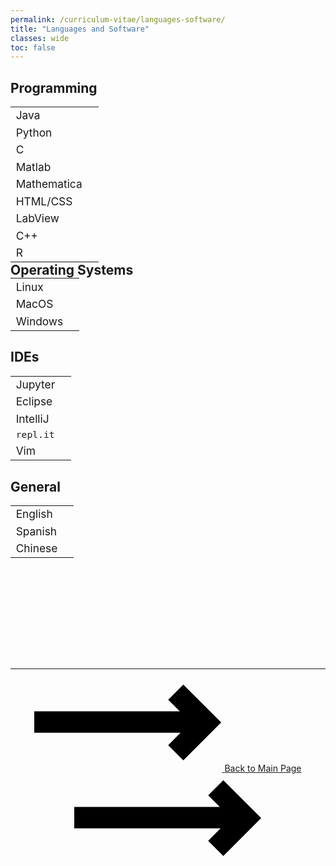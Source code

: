 ```yaml
---
permalink: /curriculum-vitae/languages-software/
title: "Languages and Software"
classes: wide
toc: false
---
```


<head>
	<link rel="stylesheet" href="https://cdnjs.cloudflare.com/ajax/libs/font-awesome/4.7.0/css/font-awesome.min.css">
</head>

<div class="box-wrap">
  <div class="boxTwo">
    <h2>Programming</h2>
    <table style="width:100%;margin:0px;border-style: hidden;font-size: 13pt" cellspacing="0" cellpadding="0">
    	<tr>
    		<td>Java</td>
    		<td><span class="fa fa-star" style="color:orange;"></span><span class="fa fa-star" style="color:orange;"></span><span class="fa fa-star" style="color:orange;"></span><span class="fa fa-star" style="color:orange;"></span><span class="fa fa-star" style="color:orange;"></span></td>
    	</tr>
    	<tr>
    		<td>Python</td>
    		<td><span class="fa fa-star" style="color:orange;"></span><span class="fa fa-star" style="color:orange;"></span><span class="fa fa-star" style="color:orange;"></span><span class="fa fa-star" style="color:orange;"></span><span class="fa fa-star" style="color:orange;"></span></td>
    	</tr>
    	<tr>
    		<td>C</td>
    		<td><span class="fa fa-star" style="color:orange;"></span><span class="fa fa-star" style="color:orange;"></span><span class="fa fa-star" style="color:orange;"></span><span class="fa fa-star" style="color:orange;"></span><span class="fa fa-star" style="color:orange;"></span></td>
    	</tr>
    	<tr>
    		<td>Matlab</td>
    		<td><span class="fa fa-star" style="color:orange;"></span><span class="fa fa-star" style="color:orange;"></span><span class="fa fa-star" style="color:orange;"></span><span class="fa fa-star" style="color:orange;"></span><span class="fa fa-star" style="color:orange;"></span></td>
    	</tr>
    	<tr>
    		<td>Mathematica</td>
    		<td><span class="fa fa-star" style="color:orange;"></span><span class="fa fa-star" style="color:orange;"></span><span class="fa fa-star" style="color:orange;"></span><span class="fa fa-star" style="color:orange;"></span><span class="fa fa-star" style="color:orange;"></span></td>
    	</tr>
    	<tr>
    		<td>HTML/CSS</td>
    		<td><span class="fa fa-star" style="color:orange;"></span><span class="fa fa-star" style="color:orange;"></span><span class="fa fa-star" style="color:orange;"></span><span class="fa fa-star" style="color:orange;"></span><span class="fa fa-star"></span></td>
    	</tr>
    	<tr>
    		<td>LabView</td>
    		<td><span class="fa fa-star" style="color:orange;"></span><span class="fa fa-star" style="color:orange;"></span><span class="fa fa-star" style="color:orange;"></span><span class="fa fa-star" style="color:orange;"></span><span class="fa fa-star"></span></td>
    	</tr>
    	<tr>
    		<td>C++</td>
    		<td><span class="fa fa-star" style="color:orange;"></span><span class="fa fa-star" style="color:orange;"></span><span class="fa fa-star" style="color:orange;"></span><span class="fa fa-star"></span><span class="fa fa-star"></span></td>
    	</tr>
    	<tr>
    		<td>R</td>
    		<td><span class="fa fa-star" style="color:orange;"></span><span class="fa fa-star" style="color:orange;"></span><span class="fa fa-star" style="color:orange;"></span><span class="fa fa-star"></span><span class="fa fa-star"></span></td>
    	</tr>
    </table>
  </div>
  <div class="boxTwo">
    <h2 style="margin:0px 0px 0px 0px">Operating Systems</h2>
    <table style="width:100%;margin:0px;border-style: hidden;font-size: 13pt" cellspacing="0" cellpadding="0">
    	<tr>
    		<td>Linux</td>
    		<td><span class="fa fa-star" style="color:orange;"></span><span class="fa fa-star" style="color:orange;"></span><span class="fa fa-star" style="color:orange;"></span><span class="fa fa-star" style="color:orange;"></span><span class="fa fa-star" style="color:orange;"></span></td>
    	</tr>
    	<tr>
    		<td>MacOS</td>
    		<td><span class="fa fa-star" style="color:orange;"></span><span class="fa fa-star" style="color:orange;"></span><span class="fa fa-star" style="color:orange;"></span><span class="fa fa-star" style="color:orange;"></span><span class="fa fa-star" style="color:orange;"></span></td>
    	</tr>
    	<tr>
    		<td>Windows</td>
    		<td><span class="fa fa-star" style="color:orange;"></span><span class="fa fa-star" style="color:orange;"></span><span class="fa fa-star" style="color:orange;"></span><span class="fa fa-star"></span><span class="fa fa-star"></span></td>
    	</tr>
    </table>
    <h2>IDEs</h2>
    <table style="width:100%;margin:0px;border-style: hidden;font-size: 13pt" cellspacing="0" cellpadding="0">
    	<tr>
    		<td>Jupyter</td>
    		<td><span class="fa fa-star" style="color:orange;"></span><span class="fa fa-star" style="color:orange;"></span><span class="fa fa-star" style="color:orange;"></span><span class="fa fa-star" style="color:orange;"></span><span class="fa fa-star" style="color:orange;"></span></td>
    	</tr>
    	<tr>
    		<td>Eclipse</td>
    		<td><span class="fa fa-star" style="color:orange;"></span><span class="fa fa-star" style="color:orange;"></span><span class="fa fa-star" style="color:orange;"></span><span class="fa fa-star" style="color:orange;"></span><span class="fa fa-star" style="color:orange;"></span></td>
    	</tr>
    	<tr>
    		<td>IntelliJ</td>
    		<td><span class="fa fa-star" style="color:orange;"></span><span class="fa fa-star" style="color:orange;"></span><span class="fa fa-star" style="color:orange;"></span><span class="fa fa-star" style="color:orange;"></span><span class="fa fa-star" style="color:orange;"></span></td>
    	</tr>
    	<tr>
    		<td><code class="language-plaintext highlighter-rouge">repl.it</code></td>
    		<td><span class="fa fa-star" style="color:orange;"></span><span class="fa fa-star" style="color:orange;"></span><span class="fa fa-star" style="color:orange;"></span><span class="fa fa-star" style="color:orange;"></span><span class="fa fa-star" style="color:orange;"></span></td>
    	</tr>
    	<tr>
    		<td>Vim</td>
    		<td><span class="fa fa-star" style="color:orange;"></span><span class="fa fa-star" style="color:orange;"></span><span class="fa fa-star" style="color:orange;"></span><span class="fa fa-star"></span><span class="fa fa-star"></span></td>
    	</tr>
    </table>
  </div>
  <div class="boxTwo">
    <h2>General</h2>
    <table style="width:100%;margin:0px;border-style: hidden;font-size: 13pt" cellspacing="0" cellpadding="0">
    	<tr>
    		<td>English</td>
    		<td><span class="fa fa-star" style="color:orange;"></span><span class="fa fa-star" style="color:orange;"></span><span class="fa fa-star" style="color:orange;"></span><span class="fa fa-star" style="color:orange;"></span><span class="fa fa-star" style="color:orange;"></span></td>
    	</tr>
    	<tr>
    		<td>Spanish</td>
    		<td><span class="fa fa-star" style="color:orange;"></span><span class="fa fa-star" style="color:orange;"></span><span class="fa fa-star" style="color:orange;"></span><span class="fa fa-star" style="color:orange;"></span><span class="fa fa-star"></span></td>
    	</tr>
    	<tr>
    		<td>Chinese</td>
    		<td><span class="fa fa-star" style="color:orange;"></span><span class="fa fa-star" style="color:orange;"></span><span class="fa fa-star" style="color:orange;"></span><span class="fa fa-star"></span><span class="fa fa-star"></span></td>
    	</tr>
    </table>
    <br>
    <br>
    <br>
    <br>
    <br>
    <br>
    <br>
    <p style="font-size: 20pt"> </p>
    <br>
  </div>
</div>

<hr>

<center><div id="button">
<a href="/curriculum-vitae/">
    <svg class="icon-arrow before">
        <use xlink:href="#arrow"></use>
    </svg>
    <span class="label">Back to Main Page</span>
    <svg class="icon-arrow after">
        <use xlink:href="#arrow"></use>
    </svg>
</a>
</div></center>

<svg style="display: none;">
  <defs>
    <symbol id="arrow" viewBox="0 0 35 15">
      <title>Arrow</title>
      <path d="M27.172 5L25 2.828 27.828 0 34.9 7.071l-7.07 7.071L25 11.314 27.314 9H0V5h27.172z "/>
    </symbol>
  </defs>
</svg>